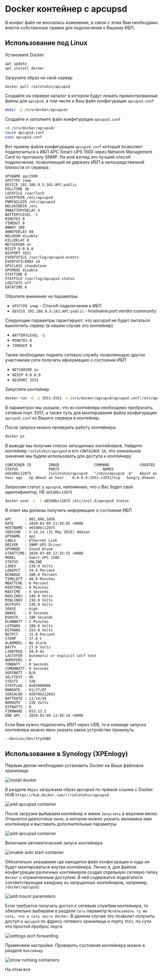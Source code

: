 Docker контейнер с apcupsd
==========================
В конфиг файл не вносились изменения, в связи с этим Вам необходимо внести собственные правки для подключения к Вашему ИБП.

Использование под Linux
-----------------------
Установите Docker
```bash
apt update
apt install docker
```
Загрузите образ на свой сервер
```bash
docker pull rzolotuhin/apcupsd
```
Создайте на сервере каталог в котором будут лежать примонтрованные файлы для `apcupsd`, в том числе и Ваш файл конфигурации `apcupsd.conf`
```bash
mkdir -p /srv/docker/apcupsd/
```
Создайте и заполните файл конфигурации `apcupsd.conf`
```bash
cd /srv/docker/apcupsd/
touch apcupsd.conf
nano apcupsd.conf
```
Вот пример файла конфигурации `apcupsd.conf` который позволяет подключиться к ИБП APC Smart-UPS 1500 через Network Management Card по протоколу SNMP. На мой взгляд это лучший способ подключения, позволяющий не держать ИБП в непосредственной близости от сервера.
```
UPSNAME apc1500
UPSTYPE snmp
DEVICE 192.168.0.5:161:APC:public
POLLTIME 30
LOCKFILE /var/lock
SCRIPTDIR /etc/apcupsd
PWRFAILDIR /etc/apcupsd
NOLOGINDIR /etc
ONBATTERYDELAY 6
BATTERYLEVEL -1
MINUTES 0
TIMEOUT 0
ANNOY 300
ANNOYDELAY 60
NOLOGON disable
KILLDELAY 0
NETSERVER on
NISIP 0.0.0.0
NISPORT 3551
EVENTSFILE /var/log/apcupsd.events
EVENTSFILEMAX 10
UPSCLASS standalone
UPSMODE disable
STATTIME 0
STATFILE /var/log/apcupsd.status
LOGSTATS off
DATATIME 0
```
Обратите внимание на параметры:
- `UPSTYPE snmp` - Способ подключения к ИБП
- `DEVICE 192.168.0.5:161:APC:public` - hostname:port:vendor:community

Следующие параметры гарантируют, что apcupsd не будет пытаться выключить сервер (в нашем случае это контейнер)
- `BATTERYLEVEL -1`
- `MINUTES 0`
- `TIMEOUT 0`

Также необходимо поднять сетевую службу позволяющую других участникам сети получать ифнормацию о состоянии ИБП
- `NETSERVER on`
- `NISIP 0.0.0.0`
- `NISPORT 3551`

Запустите контейнер
```bash
docker run -d -p 3551:3551 -v /srv/docker/apcupsd/apcupsd.conf:/etc/apcupsd/apcupsd.conf rzolotuhin/apcupsd
```
В параметрах мы указали, что из контейнера необходимо пробросить сетевой порт 3551, а также путь для монтирования файла конфигурации `apcupsd.conf` из Вашего сервера в контейнер.

После запуска можно проверить работу контейнера.
```bash
docker ps
```
В выводе мы получим список запущенных контейнеров. Найдите контейнер `rzolotuhin/apcupsd` и его `CONTAINER ID`, это уникальное значение мы будем использовать для доступа к контейнеру
```
CONTAINER ID        IMAGE                COMMAND              CREATED             STATUS              PORTS                    NAMES
e65d8bc12075        rzolotuhin/apcupsd   "/sbin/apcupsd -b"   About an hour ago   Up About an hour    0.0.0.0:3551->3551/tcp   hungry_dhawan
```
Запросим статус у `apcupsd`, напоминаю, что у Вас будет свой идентификатор, НЕ `e65d8bc12075`
```bash
docker exec -i -t e65d8bc12075 /etc/init.d/apcupsd status
```
В ответ мы должны получить информацию о состоянии ИБП
```
APC      : 001,046,1056
DATE     : 2020-03-09 13:50:05 +0000
HOSTNAME : e65d8bc12075
VERSION  : 3.14.14 (31 May 2016) debian
UPSNAME  : apc
CABLE    : Ethernet Link
DRIVER   : SNMP UPS Driver
UPSMODE  : Stand Alone
STARTTIME: 2020-03-09 12:35:55 +0000
MODEL    : Smart-UPS 1500
STATUS   : ONLINE
LINEV    : 239.0 Volts
LOADPCT  : 24.0 Percent
BCHARGE  : 100.0 Percent
TIMELEFT : 40.0 Minutes
MBATTCHG : 0 Percent
MINTIMEL : 0 Minutes
MAXTIME  : 0 Seconds
MAXLINEV : 240.0 Volts
MINLINEV : 230.0 Volts
OUTPUTV  : 240.0 Volts
SENSE    : High
DWAKE    : 0 Seconds
DSHUTD   : 180 Seconds
DLOWBATT : 2 Minutes
LOTRANS  : 208.0 Volts
HITRANS  : 253.0 Volts
RETPCT   : 15.0 Percent
ITEMP    : 37.0 C
ALARMDEL : No alarm
BATTV    : 27.0 Volts
LINEFREQ : 50.0 Hz
LASTXFER : Automatic or explicit self test
NUMXFERS : 0
TONBATT  : 0 Seconds
CUMONBATT: 0 Seconds
XOFFBATT : N/A
SELFTEST : OK
STESTI   : 336
STATFLAG : 0x05000008
MANDATE  : 01/27/07
SERIALNO : AS0704212043
BATTDATE : 11/14/18
NOMOUTV  : 220 Volts
EXTBATTS : 0
FIRMWARE : 653.13.I
END APC  : 2020-03-09 13:50:14 +0000
```
Если Вам нужно подключить ИБП через USB, то в команде запуска контейнера можно явно указать какое устройство прокинуть
```bash
--device=/dev/ttyUSB0
```

Использование в Synology (XPEnlogy)
-----------------------------------
Первым делом необходимо установить Docker на Ваше файловое хранилище

![install docker](https://github.com/rzolotuhin/docker-apcupsd/raw/master/images/synology-docker-apcupsd1.png)

В разделе `Образ` загружаем образ apcupsd по прямой ссылке с Docker HUB `https://hub.docker.com/r/rzolotuhin/apcupsd`

![add apcupsd container](https://github.com/rzolotuhin/docker-apcupsd/raw/master/images/synology-docker-apcupsd2.png)

После загрузки выбираем контейнер и жмем `Запустить` в верхнем меню. Откроется диалоговое окно, в котором можно указать желаемое имя контейнера и выставить дополнительные параметры

![add apcupsd container](https://github.com/rzolotuhin/docker-apcupsd/raw/master/images/synology-docker-apcupsd3.png)

Включаем автоматический запуск контейнера

![enable auto start container](https://github.com/rzolotuhin/docker-apcupsd/raw/master/images/synology-docker-apcupsd4.png)

Обязательно указываем где находится файл конфигурации и куда он будет монтироваться внутри контейнера. Лично я, для файлов конфигурации различных контейнеров создал отдельную сетевую папку `docker` с ограниченным доступом. В ней содержатся подкаталоги соответствующие каждому из запущенных контейнеров, например, `/docker/apcupsd/`

![add mount parameters](https://github.com/rzolotuhin/docker-apcupsd/raw/master/images/synology-docker-apcupsd5.png)

Если требуется получать доступ к сетевым службам контейнера, то обязательно выбираем в разделе `Сеть` параметр `Использовать ту же сеть, что и сеть хоста Docker`. В данном случае это позволит получить доступ к `apcupsd` по фдресу сетевого хранилища и порту `3551`, по сути это простой проброс порта

![settings port forwarding](https://github.com/rzolotuhin/docker-apcupsd/raw/master/images/synology-docker-apcupsd6.png)

Применяем настройки. Проверить состояния контейнера можно в разделе `Контейнер`

![show running containers](https://github.com/rzolotuhin/docker-apcupsd/raw/master/images/synology-docker-apcupsd7.png)

На этом все

